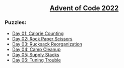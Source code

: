 <h2 align="center">
    <strong><a href="https://adventofcode.com/2022">Advent of Code 2022</a></strong>
</h2>

### Puzzles:

- [Day 01: Calorie Counting](./puzzles/day01/)
- [Day 02: Rock Paper Scissors](./puzzles/day02/)
- [Day 03: Rucksack Reorganization](./puzzles/day03/)
- [Day 04: Camp Cleanup](./puzzles/day04/)
- [Day 05: Supply Stacks](./puzzles/day05/)
- [Day 06: Tuning Trouble](./puzzles/day06/)